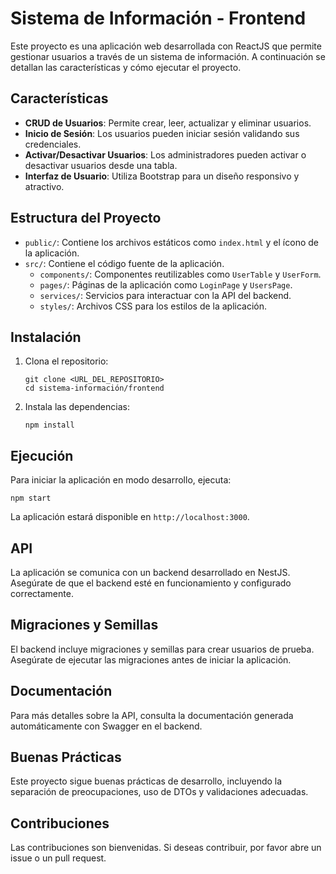 # Sistema de Información - Frontend

Este proyecto es una aplicación web desarrollada con ReactJS que permite gestionar usuarios a través de un sistema de información. A continuación se detallan las características y cómo ejecutar el proyecto.

## Características

- **CRUD de Usuarios**: Permite crear, leer, actualizar y eliminar usuarios.
- **Inicio de Sesión**: Los usuarios pueden iniciar sesión validando sus credenciales.
- **Activar/Desactivar Usuarios**: Los administradores pueden activar o desactivar usuarios desde una tabla.
- **Interfaz de Usuario**: Utiliza Bootstrap para un diseño responsivo y atractivo.

## Estructura del Proyecto

- `public/`: Contiene los archivos estáticos como `index.html` y el ícono de la aplicación.
- `src/`: Contiene el código fuente de la aplicación.
  - `components/`: Componentes reutilizables como `UserTable` y `UserForm`.
  - `pages/`: Páginas de la aplicación como `LoginPage` y `UsersPage`.
  - `services/`: Servicios para interactuar con la API del backend.
  - `styles/`: Archivos CSS para los estilos de la aplicación.

## Instalación

1. Clona el repositorio:
   ```
   git clone <URL_DEL_REPOSITORIO>
   cd sistema-información/frontend
   ```

2. Instala las dependencias:
   ```
   npm install
   ```

## Ejecución

Para iniciar la aplicación en modo desarrollo, ejecuta:
```
npm start
```

La aplicación estará disponible en `http://localhost:3000`.

## API

La aplicación se comunica con un backend desarrollado en NestJS. Asegúrate de que el backend esté en funcionamiento y configurado correctamente.

## Migraciones y Semillas

El backend incluye migraciones y semillas para crear usuarios de prueba. Asegúrate de ejecutar las migraciones antes de iniciar la aplicación.

## Documentación

Para más detalles sobre la API, consulta la documentación generada automáticamente con Swagger en el backend.

## Buenas Prácticas

Este proyecto sigue buenas prácticas de desarrollo, incluyendo la separación de preocupaciones, uso de DTOs y validaciones adecuadas.

## Contribuciones

Las contribuciones son bienvenidas. Si deseas contribuir, por favor abre un issue o un pull request.

